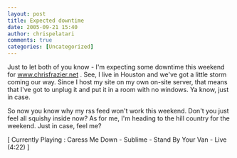 ```yaml
---
layout: post
title: Expected downtime
date: 2005-09-21 15:40
author: chrispelatari
comments: true
categories: [Uncategorized]
---
```


<p>Just to let both of you know - I'm expecting some downtime this weekend for 
<a href="http://www.chrisfrazier.net">www.chrisfrazier.net</a> . See, I live in 
Houston and we've got a little storm coming our way. Since I host my site on my 
own on-site server, that means that I've got to unplug it and put it in a room 
with no windows. Ya know, just in case.</p>
<p>So now you know why my rss feed won't work this weekend. Don't you just 
feel all squishy inside now? As for me, I'm heading to the hill country for the 
weekend. Just in case, feel me?</p>
<p class="media">[ Currently Playing : Caress Me Down - Sublime - Stand By Your 
Van - Live (4:22) ]</p>
